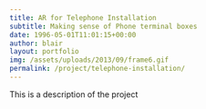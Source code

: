 ```yaml
---
title: AR for Telephone Installation
subtitle: Making sense of Phone terminal boxes 
date: 1996-05-01T11:01:15+00:00
author: blair
layout: portfolio
img: /assets/uploads/2013/09/frame6.gif
permalink: /project/telephone-installation/
---
```


This is a description of the project